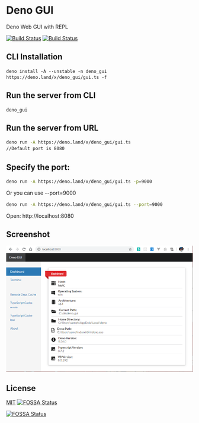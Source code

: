 # Deno GUI

Deno Web GUI with REPL

[![Build Status](https://api.travis-ci.com/fakoua/deno_gui.svg?branch=master)](https://travis-ci.com/fakoua/deno_gui)
[![Build Status](https://github.com/fakoua/deno_gui/workflows/CI/badge.svg?branch=master&event=push)](https://github.com/fakoua/deno_gui/actions)

## CLI Installation
```
deno install -A --unstable -n deno_gui https://deno.land/x/deno_gui/gui.ts -f
```
## Run the server from CLI
```
deno_gui
``` 

## Run the server from URL
```bash
deno run -A https://deno.land/x/deno_gui/gui.ts
//Default port is 8080
```

## Specify the port:

```bash
deno run -A https://deno.land/x/deno_gui/gui.ts -p=9000
```

Or you can use --port=9000

```bash
deno run -A https://deno.land/x/deno_gui/gui.ts --port=9000
```

Open: http://localhost:8080

## Screenshot

![Deno GUI](https://raw.githubusercontent.com/fakoua/deno_gui/master/assets/deno_gui01.png)

## License

[MIT](LICENSE) [![FOSSA Status](https://app.fossa.com/api/projects/git%2Bgithub.com%2Ffakoua%2Fdeno_gui.svg?type=shield)](https://app.fossa.com/projects/git%2Bgithub.com%2Ffakoua%2Fdeno_gui?ref=badge_shield)

[![FOSSA Status](https://app.fossa.com/api/projects/git%2Bgithub.com%2Ffakoua%2Fdeno_gui.svg?type=large)](https://app.fossa.com/projects/git%2Bgithub.com%2Ffakoua%2Fdeno_gui?ref=badge_large)
